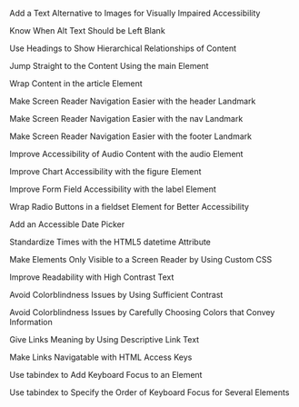 Add a Text Alternative to Images for Visually Impaired Accessibility

Know When Alt Text Should be Left Blank

Use Headings to Show Hierarchical Relationships of Content

Jump Straight to the Content Using the main Element

Wrap Content in the article Element

Make Screen Reader Navigation Easier with the header Landmark

Make Screen Reader Navigation Easier with the nav Landmark

Make Screen Reader Navigation Easier with the footer Landmark

Improve Accessibility of Audio Content with the audio Element

Improve Chart Accessibility with the figure Element

Improve Form Field Accessibility with the label Element

Wrap Radio Buttons in a fieldset Element for Better Accessibility

Add an Accessible Date Picker

Standardize Times with the HTML5 datetime Attribute

Make Elements Only Visible to a Screen Reader by Using Custom CSS

Improve Readability with High Contrast Text

Avoid Colorblindness Issues by Using Sufficient Contrast

Avoid Colorblindness Issues by Carefully Choosing Colors that Convey Information

Give Links Meaning by Using Descriptive Link Text

Make Links Navigatable with HTML Access Keys

Use tabindex to Add Keyboard Focus to an Element

Use tabindex to Specify the Order of Keyboard Focus for Several Elements
